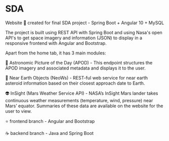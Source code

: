 # SDA
Website 🚀 created for final SDA project - Spring Boot + Angular 10 + MySQL

The project is built using REST API with Spring Boot and using Nasa's open API's to get space imagery and information (JSON) to display in a responsive frontend with Angular and Bootstrap.

Apart from the home tab, it has 3 main modules: 

📅 Astronomic Picture of the Day (APOD) - This endpoint structures the APOD imagery and associated metadata and displays it to the user.

🌠 Near Earth Objects (NeoWs) - REST-ful web service for near earth asteroid information based on their closest approach date to Earth.

👽 InSight (Mars Weather Service API) - NASA’s InSight Mars lander takes continuous weather measurements (temperature, wind, pressure) near Mars’ equator. Summaries of these data are available on the website for the user to view.


⭐ frontend branch - Angular and Bootstrap

☕ backend branch -  Java and Spring Boot

